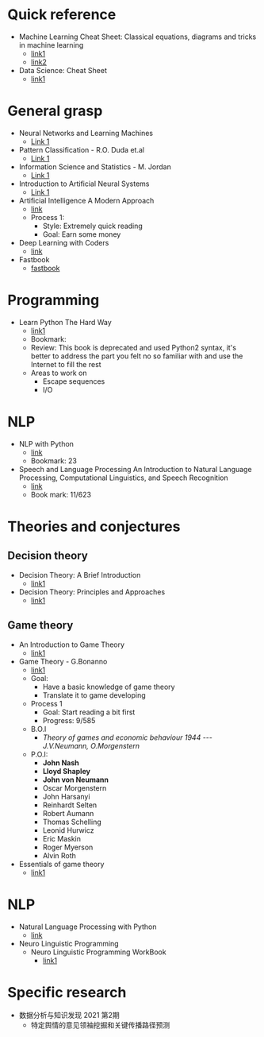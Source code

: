 # Quick reference
- Machine Learning Cheat Sheet: Classical equations, diagrams and tricks in machine learning
  - [link1](https://media-exp1.licdn.com/dms/document/C4E1FAQF49EZJeYystA/feedshare-document-pdf-analyzed/0/1618381867518?e=1618480800&v=beta&t=W5qTopVeR5DxQ0J_8P4Zcgnc4y2vRb-GFpaftZwTaq0)
  - [link2](https://github.com/soulmachine/machine-learning-cheat-sheet)
- Data Science: Cheat Sheet
  - [link1](https://media-exp1.licdn.com/dms/document/C4E1FAQEc48I5NLjr9g/feedshare-document-pdf-analyzed/0/1618562112923?e=1618797600&v=beta&t=zRdUBrkkOhxVAkp3omm-ErM-jJqQNlDnT6_lAP3HZAk)
# General grasp
- Neural Networks and Learning Machines
  - [Link 1](https://cours.etsmtl.ca/sys843/REFS/Books/ebook_Haykin09.pdf)
- Pattern Classification - R.O. Duda et.al
  - [Link 1](https://cours.etsmtl.ca/sys843/REFS/Books/Duda_Pattern_classification.pdf)
- Information Science and Statistics - M. Jordan
  - [Link 1](https://cours.etsmtl.ca/sys843/REFS/Books/Bishop%20-%20Pattern%20Recognition%20and%20Machine%20Learning.pdf)
- Introduction to Artificial Neural Systems
  - [Link 1](https://cours.etsmtl.ca/sys843/REFS/Books/ebook_Zurada92.pdf)
- Artificial Intelligence A Modern Approach
  - [link](https://web.archive.org/web/20140505045226/http://stpk.cs.rtu.lv/sites/all/files/stpk/materiali/MI/Artificial%20Intelligence%20A%20Modern%20Approach.pdf)
  - Process 1:
    - Style: Extremely quick reading
    - Goal: Earn some money
- Deep Learning with Coders
  - [link](https://cloudmega.ga/?books5&k=B08C2KM7NR&b=books&d=21-06-24&l=VisitedAll&fsig=9fb36e9&dm=ZHBzLmFhcy5vcmc=)
- Fastbook
  - [fastbook](https://github.com/fastai/fastbook)

# Programming
- Learn Python The Hard Way
  - [link1](https://drive.google.com/file/d/1VZm6qXP4KBwQD0wbkjfhduAWBvXBXu0v/view?usp=sharing)
  - Bookmark:
  - Review: This book is deprecated and used Python2 syntax, it's better to address the part you felt no so familiar with and use the Internet to fill the rest
  - Areas to work on
    - Escape sequences
    - I/O
# NLP
- NLP with Python
  - [link](http://www.datascienceassn.org/sites/default/files/Natural%20Language%20Processing%20with%20Python.pdf)
  - Bookmark: 23
- Speech and Language Processing An Introduction to Natural Language Processing, Computational Linguistics, and Speech Recognition
  - [link](http://web.stanford.edu/~jurafsky/slp3/ed3book.pdf)
  - Book mark: 11/623

# Theories and conjectures
## Decision theory
- Decision Theory: A Brief Introduction
  - [link1](https://people.kth.se/~soh/decisiontheory.pdf)
- Decision Theory: Principles and Approaches
  - [link1](https://www.webdepot.umontreal.ca/Usagers/perronf/MonDepotPublic/stt2100/Decision_theory.pdf)

## Game theory
- An Introduction to Game Theory
  - [link1](http://home.ku.edu.tr/~lkockesen/teaching/econ333/lectnotes/uggame.pdf)
- Game Theory - G.Bonanno
  - [link1](https://arxiv.org/ftp/arxiv/papers/1512/1512.06808.pdf)
  - Goal:
    - Have a basic knowledge of game theory
    - Translate it to game developing
  - Process 1
    - Goal: Start reading a bit first
    - Progress: 9/585
  - B.O.I 
    - *Theory of games and economic behaviour 1944 --- J.V.Neumann, O.Morgenstern*
  - P.O.I:
    - **John Nash**
    - **Lloyd Shapley**
    - **John von Neumann**
    - Oscar Morgenstern
    - John Harsanyi
    - Reinhardt Selten
    - Robert Aumann
    - Thomas Schelling
    - Leonid Hurwicz
    - Eric Maskin
    - Roger Myerson
    - Alvin Roth
- Essentials of game theory
  - [link1](http://physics.ujep.cz/~jskvor/KVM/TeorieHer/shoham.pdf)


# NLP
- Natural Language Processing with Python
  - [link](http://www.datascienceassn.org/sites/default/files/Natural%20Language%20Processing%20with%20Python.pdf)
- Neuro Linguistic Programming
  - Neuro Linguistic Programming WorkBook
    - [link1](https://doc.lagout.org/science/0_Computer%20Science/3_Theory/Neural%20Networks/Neuro%20Linguistic%20Programming%20WorkBook.pdf)
# Specific research
- 数据分析与知识发现 2021 第2期
  - 特定舆情的意见领袖挖掘和关键传播路径预测